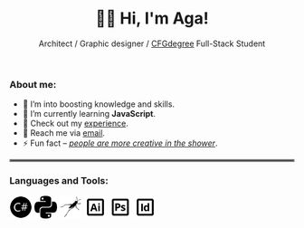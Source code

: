 <h1 align="center">👋🏻 Hi, I'm Aga!</h1>
<p align="center">Architect / Graphic designer / <a href="https://github.com/CFGer">CFGdegree</a> Full-Stack Student</p>
<br>

<h3 align="left">About me:</h3>

- 🔭 I’m into boosting knowledge and skills.
- 🌱 I’m currently learning **JavaScript**.
- 📄 Check out my [experience](https://www.agthiel.de).
- 💬 Reach me via [email](mailto:ag.thiel.arc@gmail.com?subject=[GitHub]%20Outreach).
- ⚡ Fun fact – <ins>*people are more creative in the shower*</ins>.

<hr style="border:2px solid gray">

<h3 align="left">Languages and Tools:</h3>
<p align="left">

  <picture>
    <source width="40" height="40" media="(prefers-color-scheme: dark)" srcset="csharp_w.svg">
    <source width="40" height="40" media="(prefers-color-scheme: light)" srcset="csharp.svg">
    <img width="40" height="40" alt="csharp" src="csharp.svg">
  </picture>
  <picture>
    <source width="40" height="40" media="(prefers-color-scheme: dark)" srcset="python_w.svg">
    <source width="40" height="40" media="(prefers-color-scheme: light)" srcset="python.svg">
    <img width="40" height="40" alt="python" src="python.svg">
  </picture>
  <picture>
    <source width="40" height="40" media="(prefers-color-scheme: dark)" srcset="grasshopper_w.svg">
    <source width="40" height="40" media="(prefers-color-scheme: light)" srcset="grasshopper.svg">
    <img width="40" height="40" alt="grasshopper" src="grasshopper.svg">
  </picture>
  <picture>
    <source width="40" height="40" media="(prefers-color-scheme: dark)" srcset="adobe-ai_w.svg">
    <source width="40" height="40" media="(prefers-color-scheme: light)" srcset="adobe-ai.svg">
    <img width="40" height="40" alt="adobe-ai" src="adobe-ai.svg">
  </picture>
  <picture>
    <source width="40" height="40" media="(prefers-color-scheme: dark)" srcset="adobe-ps_w.svg">
    <source width="40" height="40" media="(prefers-color-scheme: light)" srcset="adobe-ps.svg">
    <img width="40" height="40" alt="adobe-ps" src="adobe-ps.svg">
  </picture>
  <picture>
    <source width="40" height="40" media="(prefers-color-scheme: dark)" srcset="adobe-id_w.svg">
    <source width="40" height="40" media="(prefers-color-scheme: light)" srcset="adobe-id.svg">
    <img width="40" height="40" alt="adobe-id" src="adobe-id.svg">
  </picture>

</p>
